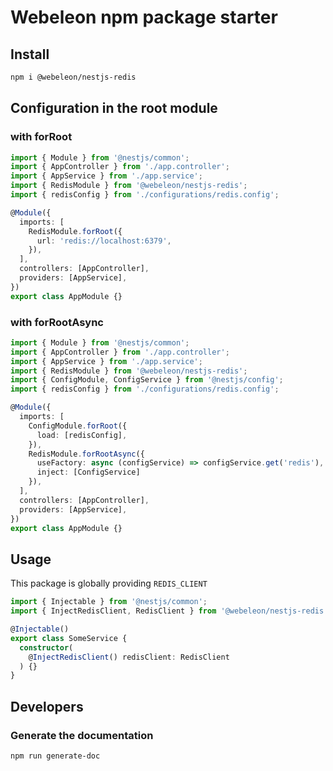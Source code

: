 # Webeleon npm package starter

## Install

```bash
npm i @webeleon/nestjs-redis
```

## Configuration in the root module
### with forRoot

```ts
import { Module } from '@nestjs/common';
import { AppController } from './app.controller';
import { AppService } from './app.service';
import { RedisModule } from '@webeleon/nestjs-redis';
import { redisConfig } from './configurations/redis.config';

@Module({
  imports: [
    RedisModule.forRoot({
      url: 'redis://localhost:6379',
    }),
  ],
  controllers: [AppController],
  providers: [AppService],
})
export class AppModule {}
```

### with forRootAsync

```ts
import { Module } from '@nestjs/common';
import { AppController } from './app.controller';
import { AppService } from './app.service';
import { RedisModule } from '@webeleon/nestjs-redis';
import { ConfigModule, ConfigService } from '@nestjs/config';
import { redisConfig } from './configurations/redis.config';

@Module({
  imports: [
    ConfigModule.forRoot({
      load: [redisConfig],
    }),
    RedisModule.forRootAsync({
      useFactory: async (configService) => configService.get('redis'), 
      inject: [ConfigService]
    }),
  ],
  controllers: [AppController],
  providers: [AppService],
})
export class AppModule {}
```

## Usage

This package is globally providing `REDIS_CLIENT`

```ts
import { Injectable } from '@nestjs/common';
import { InjectRedisClient, RedisClient } from '@webeleon/nestjs-redis';

@Injectable()
export class SomeService {
  constructor(
    @InjectRedisClient() redisClient: RedisClient
  ) {}
}
```

## Developers
### Generate the documentation

```bash
npm run generate-doc
```
